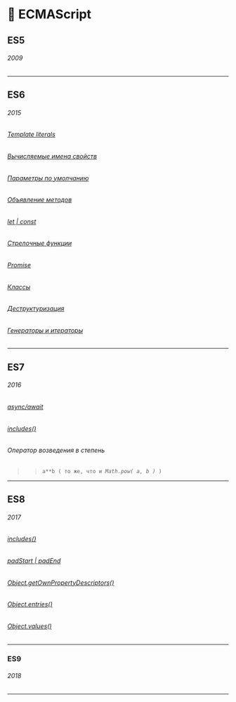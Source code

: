 # :open_file_folder: ECMAScript
## ES5
###### 2009
***
## ES6
###### 2015
###### [Template literals](Strings-vars-and-literals)
###### [Вычисляемые имена свойств](calculated-prop-names)
###### [Параметры по умолчанию](default-params-values)
###### [Объявление методов](short-form-of-method-declaration)
###### [let | const](let-const)
###### [Стрелочные функции](arrowFunction)
###### [Promise](Promise)
###### [Классы](Class)
###### [Деструктуризация](Destructuring)
###### [Генераторы и итераторы](generators-and-iterators)

***
## ES7
###### 2016
###### [async/await](async-await)
###### [includes()](Array-methods#9)
###### Оператор возведения в степень
>> `a**b ( то же, что и `_`Math.pow( a, b )`_` )`
***
## ES8
###### 2017

###### [includes()](Array-methods#9)
###### [padStart | padEnd](Strings-methods#mortar_board-padstart--padend)
###### [Object.getOwnPropertyDescriptors()](Object.getOwnPropertyDescriptors)
###### [Object.entries()](Object.entries)
###### [Object.values()](Object.values)

***
### ES9
###### 2018
***